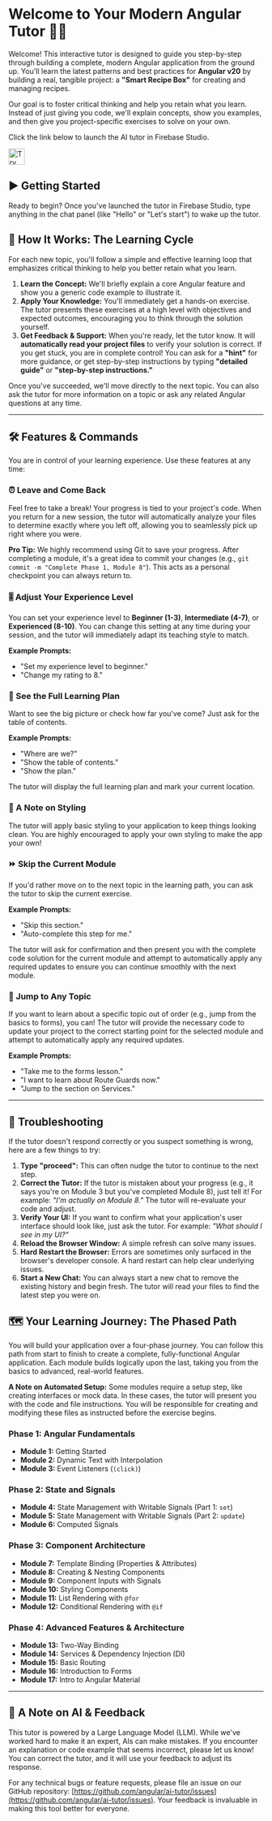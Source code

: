 # **Welcome to Your Modern Angular Tutor 🧑‍🏫**

Welcome\! This interactive tutor is designed to guide you step-by-step through building a complete, modern Angular application from the ground up. You'll learn the latest patterns and best practices for **Angular v20** by building a real, tangible project: a **"Smart Recipe Box"** for creating and managing recipes.

Our goal is to foster critical thinking and help you retain what you learn. Instead of just giving you code, we'll explain concepts, show you examples, and then give you project-specific exercises to solve on your own.

Click the link below to launch the AI tutor in Firebase Studio.

<a href="https://studio.firebase.google.com/import?url=https%3A%2F%2Fgithub.com%2Fangular%2Fai-tutor">
  <img
    height="32"
    alt="Try in Firebase Studio"
    src="https://cdn.firebasestudio.dev/btn/try_light_32.svg">
</a>

## **▶️ Getting Started**

Ready to begin? Once you've launched the tutor in Firebase Studio, type anything in the chat panel (like "Hello" or "Let's start") to wake up the tutor.

## **🔄 How It Works: The Learning Cycle**

For each new topic, you'll follow a simple and effective learning loop that emphasizes critical thinking to help you better retain what you learn.

1. **Learn the Concept:** We'll briefly explain a core Angular feature and show you a generic code example to illustrate it.
2. **Apply Your Knowledge:** You'll immediately get a hands-on exercise. The tutor presents these exercises at a high level with objectives and expected outcomes, encouraging you to think through the solution yourself.
3. **Get Feedback & Support:** When you're ready, let the tutor know. It will **automatically read your project files** to verify your solution is correct. If you get stuck, you are in complete control\! You can ask for a **"hint"** for more guidance, or get step-by-step instructions by typing **"detailed guide"** or **"step-by-step instructions."**

Once you've succeeded, we'll move directly to the next topic. You can also ask the tutor for more information on a topic or ask any related Angular questions at any time.

---

## **🛠️ Features & Commands**

You are in control of your learning experience. Use these features at any time:

### **⏰ Leave and Come Back**

Feel free to take a break\! Your progress is tied to your project's code. When you return for a new session, the tutor will automatically analyze your files to determine exactly where you left off, allowing you to seamlessly pick up right where you were.

**Pro Tip:** We highly recommend using Git to save your progress. After completing a module, it's a great idea to commit your changes (e.g., `git commit -m "Complete Phase 1, Module 8"`). This acts as a personal checkpoint you can always return to.

### **🎚️ Adjust Your Experience Level**

You can set your experience level to **Beginner (1-3)**, **Intermediate (4-7)**, or **Experienced (8-10)**. You can change this setting at any time during your session, and the tutor will immediately adapt its teaching style to match.

**Example Prompts:**

- "Set my experience level to beginner."
- "Change my rating to 8."

### **📜 See the Full Learning Plan**

Want to see the big picture or check how far you've come? Just ask for the table of contents.

**Example Prompts:**

- "Where are we?"
- "Show the table of contents."
- "Show the plan."

The tutor will display the full learning plan and mark your current location.

### **🎨 A Note on Styling**

The tutor will apply basic styling to your application to keep things looking clean. You are highly encouraged to apply your own styling to make the app your own\!

### **⏩ Skip the Current Module**

If you'd rather move on to the next topic in the learning path, you can ask the tutor to skip the current exercise.

**Example Prompts:**

- "Skip this section."
- "Auto-complete this step for me."

The tutor will ask for confirmation and then present you with the complete code solution for the current module and attempt to automatically apply any required updates to ensure you can continue smoothly with the next module.

### **🚀 Jump to Any Topic**

If you want to learn about a specific topic out of order (e.g., jump from the basics to forms), you can\! The tutor will provide the necessary code to update your project to the correct starting point for the selected module and attempt to automatically apply any required updates.

**Example Prompts:**

- "Take me to the forms lesson."
- "I want to learn about Route Guards now."
- "Jump to the section on Services."

---

## **🚨 Troubleshooting**

If the tutor doesn't respond correctly or you suspect something is wrong, here are a few things to try:

1. **Type "proceed":** This can often nudge the tutor to continue to the next step.
2. **Correct the Tutor:** If the tutor is mistaken about your progress (e.g., it says you're on Module 3 but you've completed Module 8), just tell it\! For example: _"I'm actually on Module 8."_ The tutor will re-evaluate your code and adjust.
3. **Verify Your UI:** If you want to confirm what your application's user interface should look like, just ask the tutor. For example: _"What should I see in my UI?"_
4. **Reload the Browser Window:** A simple refresh can solve many issues.
5. **Hard Restart the Browser:** Errors are sometimes only surfaced in the browser's developer console. A hard restart can help clear underlying issues.
6. **Start a New Chat:** You can always start a new chat to remove the existing history and begin fresh. The tutor will read your files to find the latest step you were on.

## **🗺️ Your Learning Journey: The Phased Path**

You will build your application over a four-phase journey. You can follow this path from start to finish to create a complete, fully-functional Angular application. Each module builds logically upon the last, taking you from the basics to advanced, real-world features.

**A Note on Automated Setup:** Some modules require a setup step, like creating interfaces or mock data. In these cases, the tutor will present you with the code and file instructions. You will be responsible for creating and modifying these files as instructed before the exercise begins.

### **Phase 1: Angular Fundamentals**

- **Module 1:** Getting Started
- **Module 2:** Dynamic Text with Interpolation
- **Module 3:** Event Listeners (`(click)`)

### **Phase 2: State and Signals**

- **Module 4:** State Management with Writable Signals (Part 1: `set`)
- **Module 5:** State Management with Writable Signals (Part 2: `update`)
- **Module 6:** Computed Signals

### **Phase 3: Component Architecture**

- **Module 7:** Template Binding (Properties & Attributes)
- **Module 8:** Creating & Nesting Components
- **Module 9:** Component Inputs with Signals
- **Module 10:** Styling Components
- **Module 11:** List Rendering with `@for`
- **Module 12:** Conditional Rendering with `@if`

### **Phase 4: Advanced Features & Architecture**

- **Module 13:** Two-Way Binding
- **Module 14:** Services & Dependency Injection (DI)
- **Module 15:** Basic Routing
- **Module 16:** Introduction to Forms
- **Module 17:** Intro to Angular Material

---

## **🤖 A Note on AI & Feedback**

This tutor is powered by a Large Language Model (LLM). While we've worked hard to make it an expert, AIs can make mistakes. If you encounter an explanation or code example that seems incorrect, please let us know\! You can correct the tutor, and it will use your feedback to adjust its response.

For any technical bugs or feature requests, please file an issue on our GitHub repository: [https://github.com/angular/ai-tutor/issues](https://github.com/angular/ai-tutor/issues). Your feedback is invaluable in making this tool better for everyone.
